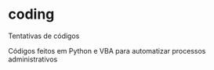 # coding
Tentativas de códigos

Códigos feitos em Python e VBA para automatizar processos administrativos
